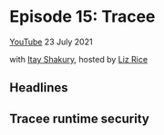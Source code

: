 # Episode 15: Tracee

[YouTube](https://youtu.be/aOgidMoPz9A)
23 July 2021

with [Itay Shakury](https://twitter.com/itaysk), hosted by [Liz Rice](https://twitter.com/lizrice)

## Headlines

## Tracee runtime security




